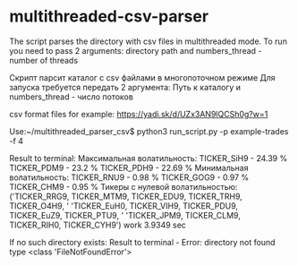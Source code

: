 # multithreaded-csv-parser

The script parses the directory with csv files in multithreaded mode.
To run you need to pass 2 arguments:
directory path and numbers_thread - number of threads

Скрипт парсит каталог с csv файлами в многопоточном режиме
Для запуска требуется передать 2 аргумента:
Путь к каталогу и numbers_thread - число потоков

csv format files for example:
https://yadi.sk/d/UZx3AN9lQCSh0g?w=1

Use:~/multithreaded_parser_csv$ python3 run_script.py -p example-trades -f 4

Result to terminal:
Максимальная волатильность:
TICKER_SiH9 - 24.39 %
TICKER_PDM9 - 23.2 %
TICKER_PDH9 - 22.69 %
Минимальная волатильность:
TICKER_RNU9 - 0.98 %
TICKER_GOG9 - 0.97 %
TICKER_CHM9 - 0.95 %
Тикеры с нулевой волатильностью:
('TICKER_RRG9, TICKER_MTM9, TICKER_EDU9, TICKER_TRH9, TICKER_O4H9, '
 'TICKER_EuH0, TICKER_VIH9, TICKER_PDU9, TICKER_EuZ9, TICKER_PTU9, '
 'TICKER_JPM9, TICKER_CLM9, TICKER_RIH0, TICKER_CYH9')
work 3.9349 sec

If no such directory exists:
Result to terminal - Error: directory not found type <class 'FileNotFoundError'>


